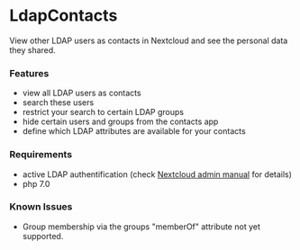 # LdapContacts
View other LDAP users as contacts in Nextcloud and see the personal data they shared.

### Features
  * view all LDAP users as contacts
  * search these users
  * restrict your search to certain LDAP groups
  * hide certain users and groups from the contacts app
  * define which LDAP attributes are available for your contacts

### Requirements
  * active LDAP authentification (check [Nextcloud admin manual](https://docs.nextcloud.com/server/13/admin_manual/configuration_user/user_auth_ldap.html) for details)
  * php 7.0

### Known Issues
  * Group membership via the groups "memberOf" attribute not yet supported.